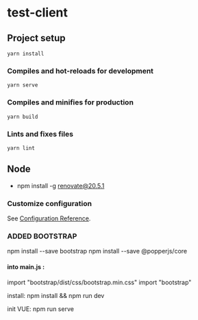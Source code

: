 # test-client

## Project setup
```
yarn install
```

### Compiles and hot-reloads for development
```
yarn serve
```

### Compiles and minifies for production
```
yarn build
```

### Lints and fixes files
```
yarn lint
```
## Node

* npm install -g renovate@20.5.1

### Customize configuration
See [Configuration Reference](https://cli.vuejs.org/config/).

### ADDED BOOTSTRAP

npm install --save bootstrap
npm install --save @popperjs/core

#### into main.js :
import "bootstrap/dist/css/bootstrap.min.css"
import "bootstrap"

install:
npm install && npm run dev

init VUE:
npm run serve